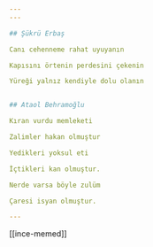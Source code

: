 ```yaml
---
---

## Şükrü Erbaş

Canı cehenneme rahat uyuyanın

Kapısını örtenin perdesini çekenin

Yüreği yalnız kendiyle dolu olanın


## Ataol Behramoğlu 

Kıran vurdu memleketi

Zalimler hakan olmuştur

Yedikleri yoksul eti

İçtikleri kan olmuştur.

Nerde varsa böyle zulüm

Çaresi isyan olmuştur.

---
```


[[ince-memed]]

